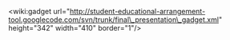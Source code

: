 &lt;wiki:gadget url="http://student-educational-arrangement-tool.googlecode.com/svn/trunk/final\_presentation\_gadget.xml" height="342" width="410" border="1"/&gt;